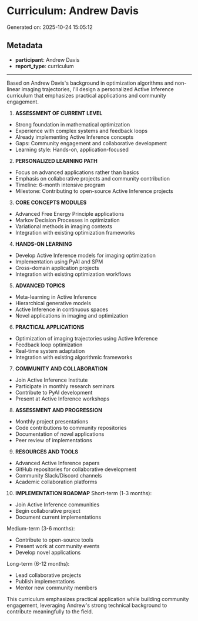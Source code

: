 # Curriculum: Andrew Davis

Generated on: 2025-10-24 15:05:12

## Metadata

- **participant**: Andrew Davis
- **report_type**: curriculum

---

Based on Andrew Davis's background in optimization algorithms and non-linear imaging trajectories, I'll design a personalized Active Inference curriculum that emphasizes practical applications and community engagement.

1. **ASSESSMENT OF CURRENT LEVEL**
- Strong foundation in mathematical optimization
- Experience with complex systems and feedback loops
- Already implementing Active Inference concepts
- Gaps: Community engagement and collaborative development
- Learning style: Hands-on, application-focused

2. **PERSONALIZED LEARNING PATH**
- Focus on advanced applications rather than basics
- Emphasis on collaborative projects and community contribution
- Timeline: 6-month intensive program
- Milestone: Contributing to open-source Active Inference projects

3. **CORE CONCEPTS MODULES**
- Advanced Free Energy Principle applications
- Markov Decision Processes in optimization
- Variational methods in imaging contexts
- Integration with existing optimization frameworks

4. **HANDS-ON LEARNING**
- Develop Active Inference models for imaging optimization
- Implementation using PyAI and SPM
- Cross-domain application projects
- Integration with existing optimization workflows

5. **ADVANCED TOPICS**
- Meta-learning in Active Inference
- Hierarchical generative models
- Active Inference in continuous spaces
- Novel applications in imaging and optimization

6. **PRACTICAL APPLICATIONS**
- Optimization of imaging trajectories using Active Inference
- Feedback loop optimization
- Real-time system adaptation
- Integration with existing algorithmic frameworks

7. **COMMUNITY AND COLLABORATION**
- Join Active Inference Institute
- Participate in monthly research seminars
- Contribute to PyAI development
- Present at Active Inference workshops

8. **ASSESSMENT AND PROGRESSION**
- Monthly project presentations
- Code contributions to community repositories
- Documentation of novel applications
- Peer review of implementations

9. **RESOURCES AND TOOLS**
- Advanced Active Inference papers
- GitHub repositories for collaborative development
- Community Slack/Discord channels
- Academic collaboration platforms

10. **IMPLEMENTATION ROADMAP**
Short-term (1-3 months):
- Join Active Inference communities
- Begin collaborative project
- Document current implementations

Medium-term (3-6 months):
- Contribute to open-source tools
- Present work at community events
- Develop novel applications

Long-term (6-12 months):
- Lead collaborative projects
- Publish implementations
- Mentor new community members

This curriculum emphasizes practical application while building community engagement, leveraging Andrew's strong technical background to contribute meaningfully to the field.